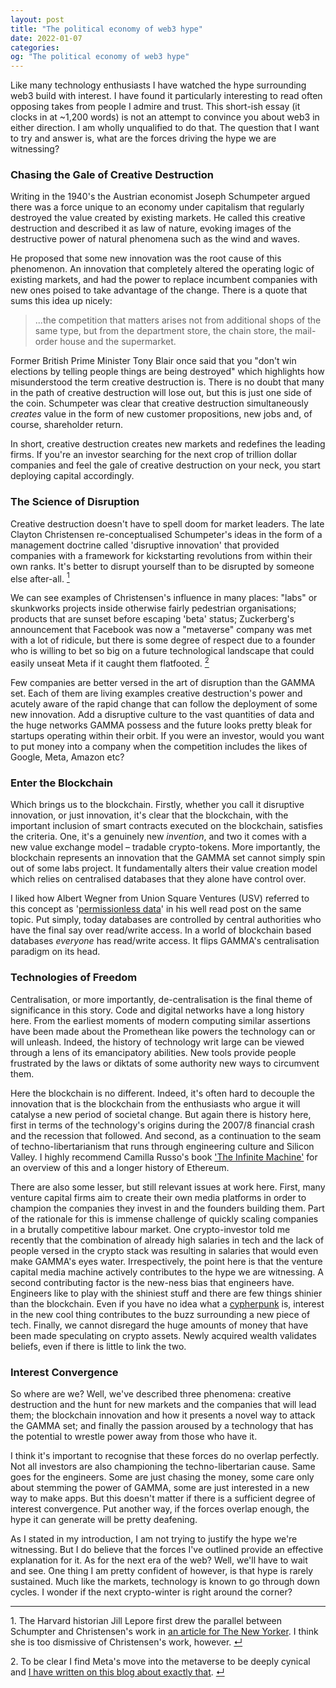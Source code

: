 ```yaml
---
layout: post
title: "The political economy of web3 hype"
date: 2022-01-07
categories:
og: "The political economy of web3 hype"
---
```

Like many technology enthusiasts I have watched the hype surrounding web3 build with interest. I have found it particularly interesting to read often opposing takes from people I admire and trust. This short-ish essay (it clocks in at ~1,200 words) is not an attempt to convince you about web3 in either direction. I am wholly unqualified to do that. The question that I want to try and answer is, what are the forces driving the hype we are witnessing?

### Chasing the Gale of Creative Destruction

Writing in the 1940's the Austrian economist Joseph Schumpeter argued there was a force unique to an economy under capitalism that regularly destroyed the value created by existing markets. He called this creative destruction and described it as law of nature, evoking images of the destructive power of natural phenomena such as the wind and waves.

He proposed that some new innovation was the root cause of this phenomenon. An innovation that completely altered the operating logic of existing markets, and had the power to replace incumbent companies with new ones poised to take advantage of the change. There is a quote that sums this idea up nicely:

> ...the competition that matters arises not from additional shops of
the same type, but from the department store, the chain store, the mail-order
house and the supermarket.

Former British Prime Minister Tony Blair once said that you "don't win elections by telling people things are being destroyed" which highlights how misunderstood the term creative destruction is. There is no doubt that many in the path of creative destruction will lose out, but this is just one side of the coin. Schumpeter was clear that creative destruction simultaneously _creates_ value in the form of new customer propositions, new jobs and, of course, shareholder return.

In short, creative destruction creates new markets and redefines the leading firms. If you're an investor searching for the next crop of trillion dollar companies and feel the gale of creative destruction on your neck, you start deploying capital accordingly.

### The Science of Disruption

Creative destruction doesn't have to spell doom for market leaders. The late Clayton Christensen re-conceptualised Schumpeter's ideas in the form of a management doctrine called 'disruptive innovation' that provided companies with a framework for kickstarting revolutions from within their own ranks. It's better to disrupt yourself than to be disrupted by someone else after-all. <a id="ref1" href="#ftn1"><sup>1</sup></a>

We can see examples of Christensen's influence in many places: "labs" or skunkworks projects inside otherwise fairly pedestrian organisations; products that are sunset before escaping 'beta' status; Zuckerberg's announcement that Facebook was now a "metaverse" company was met with a lot of ridicule, but there is some degree of respect due to a founder who is willing to bet so big on a future technological landscape that could easily unseat Meta if it caught them flatfooted. <a id="ref2" href="#ftn2"><sup>2</sup></a>

Few companies are better versed in the art of disruption than the GAMMA set. Each of them are living examples creative destruction's power and acutely aware of the rapid change that can follow the deployment of some new innovation. Add a disruptive culture to the vast quantities of data and the huge networks GAMMA possess and the future looks pretty bleak for startups operating within their orbit. If you were an investor, would you want to put money into a company when the competition includes the likes of Google, Meta, Amazon etc?

### Enter the Blockchain

Which brings us to the blockchain. Firstly, whether you call it disruptive innovation, or just innovation, it's clear that the blockchain, with the important inclusion of smart contracts executed on the blockchain, satisfies the criteria. One, it's a genuinely new _invention_, and two it comes with a new value exchange model – tradable crypto-tokens. More importantly, the blockchain represents an innovation that the GAMMA set cannot simply spin out of some labs project. It fundamentally alters their value creation model which relies on centralised databases that they alone have control over.

I liked how Albert Wegner from Union Square Ventures (USV) referred to this concept as '[permissionless data](https://continuations.com/post/671863718643105792/web3crypto-why-bother)' in his well read post on the same topic. Put simply, today databases are controlled by central authorities who have the final say over read/write access. In a world of blockchain based databases _everyone_ has read/write access. It flips GAMMA's centralisation paradigm on its head.

### Technologies of Freedom

Centralisation, or more importantly, de-centralisation is the final theme of significance in this story. Code and digital networks have a long history here. From the earliest moments of modern computing similar assertions have been made about the Promethean like powers the technology can or will unleash. Indeed, the history of technology writ large can be viewed through a lens of its emancipatory abilities. New tools provide people frustrated by the laws or diktats of some authority new ways to circumvent them.

Here the blockchain is no different. Indeed, it's often hard to decouple the innovation that is the blockchain from the enthusiasts who argue it will catalyse a new period of societal change. But again there is history here, first in terms of the technology's origins during the 2007/8 financial crash and the recession that followed. And second, as a continuation to the seam of techno-libertarianism that runs through engineering culture and Silicon Valley. I highly recommend Camilla Russo's book ['The Infinite Machine'](https://www.theinfinitemachinemovie.com/#Book) for an overview of this and a longer history of Ethereum.

There are also some lesser, but still relevant issues at work here. First, many venture capital firms aim to create their own media platforms in order to champion the companies they invest in and the founders building them. Part of the rationale for this is immense challenge of quickly scaling companies in a brutally competitive labour market. One crypto-investor told me recently that the combination of already high salaries in tech and the lack of people versed in the crypto stack was resulting in salaries that would even make GAMMA's eyes water. Irrespectively, the point here is that the venture capital media machine actively contributes to the hype we are witnessing. A second contributing factor is the new-ness bias that engineers have. Engineers like to play with the shiniest stuff and there are few things shinier than the blockchain. Even if you have no idea what a [cypherpunk](https://en.wikipedia.org/wiki/Cypherpunk) is, interest in the new cool thing contributes to the buzz surrounding a new piece of tech. Finally, we cannot disregard the huge amounts of money that have been made speculating on crypto assets. Newly acquired wealth validates beliefs, even if there is little to link the two.

### Interest Convergence

So where are we? Well, we've described three phenomena: creative destruction and the hunt for new markets and the companies that will lead them; the blockchain innovation and how it presents a novel way to attack the GAMMA set; and finally the passion aroused by a technology that has the potential to wrestle power away from those who have it.

I think it's important to recognise that these forces do no overlap perfectly. Not all investors are also championing the techno-libertarian cause. Same goes for the engineers. Some are just chasing the money, some care only about stemming the power of GAMMA, some are just interested in a new way to make apps. But this doesn't matter if there is a sufficient degree of interest convergence. Put another way, if the forces overlap enough, the hype it can generate will be pretty deafening.

As I stated in my introduction, I am not trying to justify the hype we're witnessing. But I do believe that the forces I've outlined provide an effective explanation for it. As for the next era of the web? Well, we'll have to wait and see. One thing I am pretty confident of however, is that hype is rarely sustained. Much like the markets, technology is known to go through down cycles. I wonder if the next crypto-winter is right around the corner?

---

<p id="ftn1">1. The Harvard historian Jill Lepore first drew the parallel between Schumpter and Christensen's work in <a href="https://www.newyorker.com/magazine/2014/06/23/the-disruption-machine">an article for The New Yorker</a>. I think she is too dismissive of Christensen's work, however. <a href="#ref1">↵</a>

<p id="ftn2">2. To be clear I find Meta's move into the metaverse to be deeply cynical and <a href="{%- post_url 2021-12-16-the-panoptiverse -%}">I have written on this blog about exactly that</a>. <a href="#ref2">↵</a>

